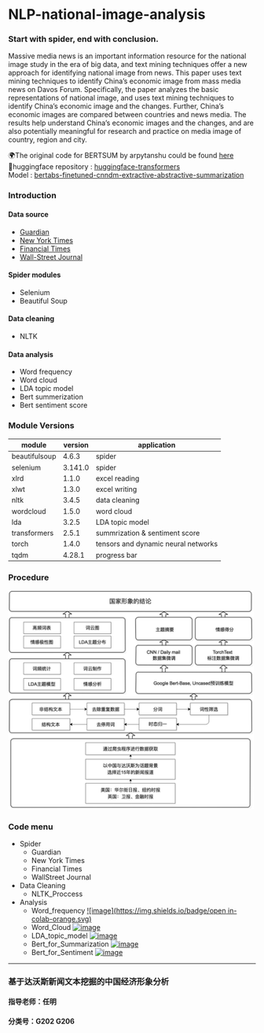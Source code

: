# NLP-national-image-analysis
### Start with spider, end with conclusion.
Massive media news is an important information resource for the national image study in the era of big data, and text mining techniques offer a new approach for identifying national image from news. This paper uses text mining techniques to identify China’s economic image from mass media news on Davos Forum. Specifically, the paper analyzes the basic representations of national image, and uses text mining techniques to identify China’s economic image and the changes. Further, China’s economic images are compared between countries and news media. The results help understand China’s economic images and the changes, and are also potentially meaningful for research and practice on media image of country, region and city.

🌍The original code for BERTSUM by arpytanshu could be found [here](https://github.com/arpytanshu/digiledge-summary-bert)
<br>🤗huggingface repository : [huggingface-transformers](https://github.com/huggingface/transformers)<br>
Model : [bertabs-finetuned-cnndm-extractive-abstractive-summarization](https://huggingface.co/bertabs-finetuned-cnndm-extractive-abstractive-summarization)

### Introduction
#### Data source
  * [Guardian](https://www.theguardian.com/us)
  * [New York Times](https://www.nytimes.com/)
  * [Financial Times](https://www.ft.com/)
  * [Wall-Street Journal](https://www.wsj.com/)
#### Spider modules
  * Selenium
  * Beautiful Soup
#### Data cleaning
  * NLTK 
#### Data analysis
  * Word frequency
  * Word cloud
  * LDA topic model
  * Bert summerization
  * Bert sentiment score
  
###  Module Versions
| module | version | application |
|  ----  | ----  | ---- |
| beautifulsoup | 4.6.3 | spider |
| selenium | 3.141.0 | spider |
| xlrd | 1.1.0 | excel reading |
| xlwt | 1.3.0 | excel writing |
| nltk | 3.4.5 | data cleaning |
| wordcloud | 1.5.0 | word cloud |
| lda | 3.2.5 | LDA topic model |
| transformers | 2.5.1 | summrization & sentiment score |
| torch | 1.4.0 | tensors and dynamic neural networks |
| tqdm | 4.28.1 | progress bar |

### Procedure
<img src="https://github.com/scyyy/NLP-national-image-analysis/blob/master/image/procedure.png" width="500"/>

### Code menu
* Spider
  * Guardian
  * New York Times
  * Financial Times
  * WallStreet Journal
* Data Cleaning
  * NLTK_Proccess
* Analysis
  * Word_frequency [![image](https://img.shields.io/badge/open in-colab-orange.svg)](https://github.com/xfhy)
  * Word_Cloud [![image](https://img.shields.io/badge/author-xfhy-orange.svg)](https://github.com/xfhy)
  * LDA_topic_model [![image](https://img.shields.io/badge/author-xfhy-orange.svg)](https://github.com/xfhy)
  * Bert_for_Summarization [![image](https://img.shields.io/badge/author-xfhy-orange.svg)](https://github.com/xfhy)
  * Bert_for_Sentiment [![image](https://img.shields.io/badge/author-xfhy-orange.svg)](https://github.com/xfhy)
---
### 基于达沃斯新闻文本挖掘的中国经济形象分析
#### 指导老师：任明
#### 分类号：G202 G206
